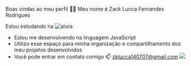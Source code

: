 Boas vindas ao meu perfil 💙💙
Meu nome é Zack Lucca Fernandes Rodrigues

Estou estudando na ![alura]([link](https://www.alura.com.br/))
 - Estou me desenvolvendo na linguagem JavaScript
 - Utilizo esse espaço para minha organização e compartilhamento dos meu projetos desenvolvidos
 - Você pode entrar em contato comigo 📫
zklucca140707@gmail.com 
![](https://media1.tenor.com/m/sO0-LY1M-7sAAAAC/tiringa-star-platinum.gif)

